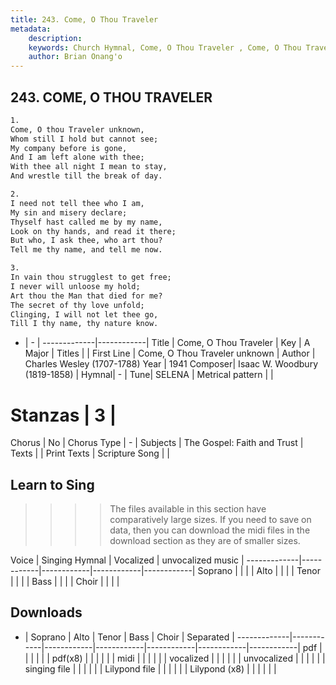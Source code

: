 ```yaml
---
title: 243. Come, O Thou Traveler 
metadata:
    description: 
    keywords: Church Hymnal, Come, O Thou Traveler , Come, O Thou Traveler unknown, 
    author: Brian Onang'o
---
```



## 243. COME, O THOU TRAVELER 

```txt
1.
Come, O thou Traveler unknown, 
Whom still I hold but cannot see; 
My company before is gone, 
And I am left alone with thee; 
With thee all night I mean to stay, 
And wrestle till the break of day. 

2.
I need not tell thee who I am, 
My sin and misery declare; 
Thyself hast called me by my name, 
Look on thy hands, and read it there; 
But who, I ask thee, who art thou? 
Tell me thy name, and tell me now. 

3.
In vain thou strugglest to get free; 
I never will unloose my hold; 
Art thou the Man that died for me? 
The secret of thy love unfold; 
Clinging, I will not let thee go, 
Till I thy name, thy nature know.

```

- |   -  |
-------------|------------|
Title | Come, O Thou Traveler  |
Key | A Major |
Titles |  |
First Line | Come, O Thou Traveler unknown |
Author | Charles Wesley (1707-1788)
Year | 1941
Composer| Isaac W. Woodbury (1819-1858) |
Hymnal|  - |
Tune| SELENA |
Metrical pattern | |
# Stanzas | 3 |
Chorus | No |
Chorus Type | - |
Subjects | The Gospel: Faith and Trust |
Texts |  |
Print Texts | 
Scripture Song |  |
  
## Learn to Sing

>>>> The files available in this section have comparatively large sizes. If you need to save on data, then you can download the midi files in the download section as they are of smaller sizes.

Voice |  Singing Hymnal | Vocalized | unvocalized music |
-------------|------------|------------|------------|------------|
Soprano | | | |
Alto | | | |
Tenor | | | |
Bass | | | |
Choir | | | |

## Downloads

- |  Soprano | Alto | Tenor | Bass | Choir | Separated |
-------------|------------|------------|------------|------------|------------|------------|
pdf | | | | | |
pdf(x8) | | | | | |
midi | | | | | |
vocalized | | | | | |
unvocalized | | | | | |
singing file | | | | | |
Lilypond file | | | | | |
Lilypond (x8) | | | | | |
  